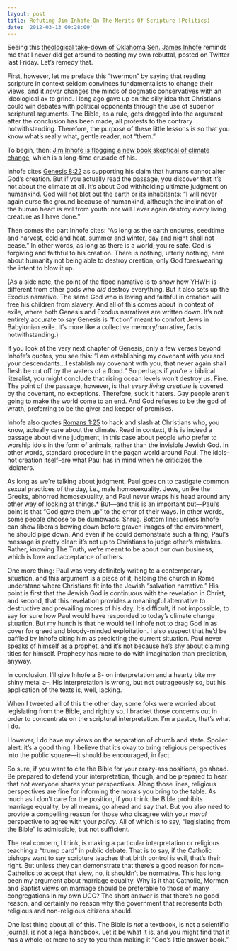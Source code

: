 ```yaml
---
layout: post
title: Refuting Jim Inhofe On The Merits Of Scripture [Politics]
date: '2012-03-13 00:28:00'
---
```



Seeing this [theological take-down of Oklahoma Sen. James Inhofe](http://www.washingtonpost.com/blogs/guest-voices/post/senator-inhofes-theological-conundrum/2012/03/12/gIQAxf4l7R_blog.html) reminds me that I never did get around to posting my own rebuttal, posted on Twitter last Friday. Let’s remedy that.

First, however, let me preface this “twermon” by saying that reading scripture in context seldom convinces fundamentalists to change their views, and it *never* changes the minds of dogmatic conservatives with an ideological ax to grind. I long ago gave up on the silly idea that Christians could win debates with political opponents through the use of superior scriptural arguments. The Bible, as a rule, gets dragged into the argument after the conclusion has been made, all protests to the contrary notwithstanding. Therefore, the purpose of these little lessons is so that you know what’s really what, gentle reader, not “them.”

To begin, then: [Jim Inhofe is flogging a new book skeptical of climate change](http://www.rightwingwatch.org/content/james-inhofe-says-bible-refutes-climate-change), which is a long-time crusade of his.

Inhofe cites [Genesis 8:22](http://t.co/lTo6Pd5Z) as supporting his claim that humans cannot alter God’s creation. But if you actually read the passage, you discover that it’s not about the climate at all. It’s about God withholding ultimate judgment on humankind. God will not blot out the earth or its inhabitants: “I will never again curse the ground because of humankind, although the inclination of the human heart is evil from youth: nor will I ever again destroy every living creature as I have done.”

Then comes the part Inhofe cites: “As long as the earth endures, seedtime and harvest, cold and heat, summer and winter, day and night shall not cease.” In other words, as long as there is a world, you’re safe. God is forgiving and faithful to his creation. There is nothing, utterly nothing, here about humanity not being able to destroy creation, only God foreswearing the intent to blow it up.

(As a side note, the point of the flood narrative is to show how YHWH is different from other gods who *did* destroy everything. But it also sets up the Exodus narrative. The same God who is loving and faithful in creation will free his children from slavery. And all of this comes about in context of exile, where both Genesis and Exodus narratives are written down. It’s not entirely accurate to say Genesis is “fiction” meant to comfort Jews in Babylonian exile. It’s more like a collective memory/narrative, facts notwithstanding.)

If you look at the very next chapter of Genesis, only a few verses beyond Inhofe’s quotes, you see this: “I am establishing my covenant with you and your descendants…I establish my covenant with you, that never again shall flesh be cut off by the waters of a flood.” So perhaps if you’re a biblical literalist, you might conclude that rising ocean levels won’t destroy us. Fine. The point of the passage, however, is that *every living creature* is covered by the covenant, no exceptions. Therefore, suck it haters. Gay people aren’t going to make the world come to an end. And God refuses to be the god of wrath, preferring to be the giver and keeper of promises.

Inhofe also quotes [Romans 1:25](http://t.co/XJbDj35X) to hack and slash at Christians who, you know, actually care about the climate. Read in context, this is indeed a passage about divine judgment, in this case about people who prefer to worship idols in the form of animals, rather than the invisible Jewish God. In other words, standard procedure in the pagan world around Paul. The idols–not creation itself–are what Paul has in mind when he criticizes the idolaters.

As long as we’re talking about judgment, Paul goes on to castigate common sexual practices of the day, i.e., male homosexuality. Jews, unlike the Greeks, abhorred homosexuality, and Paul never wraps his head around any other way of looking at things.* But—and this is an important but—Paul’s point is that “God gave them up” to the error of their ways. In other words, some people choose to be dumbwads. Shrug. Bottom line: unless Inhofe can show liberals bowing down before graven images of the environment, he should pipe down. And even if he could demonstrate such a thing, Paul’s message is pretty clear: it’s not up to Christians to judge other’s mistakes. Rather, knowing The Truth, we’re meant to be about our own business, which is love and acceptance of others.

One more thing: Paul was very definitely writing to a contemporary situation, and this argument is a piece of it, helping the church in Rome understand where Christians fit into the Jewish “salvation narrative.” His point is first that the Jewish God is continuous with the revelation in Christ, and second, that this revelation provides a meaningful alternative to destructive and prevailing mores of his day. It’s difficult, if not impossible, to say for sure how Paul would have responded to today’s climate change situation. But my hunch is that he would tell Inhofe not to drag God in as cover for greed and bloody-minded exploitation. I also suspect that he’d be baffled by Inhofe citing him as predicting the current situation. Paul never speaks of himself as a prophet, and it’s not because he’s shy about claiming titles for himself. Prophecy has more to do with imagination than prediction, anyway.

In conclusion, I’ll give Inhofe a B- on interpretation and a hearty bite my shiny metal a–. His interpretation is wrong, but not outrageously so, but his application of the texts is, well, lacking.

When I tweeted all of this the other day, some folks were worried about legislating from the Bible, and rightly so. I bracket those concerns out in order to concentrate on the scriptural interpretation. I’m a pastor, that’s what I do.

However, I do have my views on the separation of church and state. Spoiler alert: it’s a good thing. I believe that it’s okay to bring religious perspectives into the public square—it should be encouraged, in fact.

So sure, if you want to cite the Bible for your crazy-ass positions, go ahead. Be prepared to defend your interpretation, though, and be prepared to hear that not everyone shares your perspectives. Along those lines, religious perspectives are fine for informing the morals you bring to the table. As much as I don’t care for the position, if you think the Bible prohibits marriage equality, by all means, go ahead and say that. But you also need to provide a compelling reason for those who disagree with your *moral* perspective to agree with your *policy*. All of which is to say, “legislating from the Bible” is admissible, but not sufficient.

The real concern, I think, is making a particular interpretation or religious teaching a “trump card” in public debate. That is to say, if the Catholic bishops want to say scripture teaches that birth control is evil, that’s their right. But unless they can demonstrate that there’s a good reason for non-Catholics to accept that view, no, it shouldn’t be normative. This has long been my argument about marriage equality. Why is it that Catholic, Mormon and Baptist views on marriage should be preferable to those of many congregations in my own UCC? The short answer is that there’s no good reason, and certainly no reason why the government that represents both religious and non-religious citizens should.

One last thing about all of this. The Bible is *not* a textbook, is not a scientific journal, is not a legal handbook. Let it be what it is, and you might find that it has a whole lot more to say to you than making it “God’s little answer book.”


